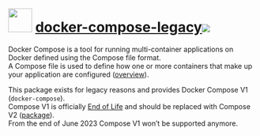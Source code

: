 # <img src="https://rawcdn.githack.com/geicht/chocolatey-packages/376b7b0ad283d56b798c880e5842f9fe9bafd386/docker-compose-legacy/img/docker-compose.png" width="48" height="48"/> [docker-compose-legacy](https://community.chocolatey.org/packages/docker-compose-legacy)[![](http://transparent-favicon.info/favicon.ico)](#)

Docker Compose is a tool for running multi-container applications on Docker defined using the Compose file format.  
A Compose file is used to define how one or more containers that make up your application are configured ([overview](https://docs.docker.com/compose/)).

This package exists for legacy reasons and provides Docker Compose V1 (`docker-compose`).  
Compose V1 is officially [End of Life](https://github.com/docker/compose/tree/master#warning-compose-v1-is-deprecated-warning) and should be replaced with Compose V2 ([package](https://community.chocolatey.org/packages/docker-compose)).  
From the end of June 2023 Compose V1 won’t be supported anymore.
